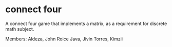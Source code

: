 # connect four

A connect four game that implements a matrix, as a requirement for discrete math subject.

Members:
Aldeza, John Roice
Java, Jivin
Torres, Kimzii
